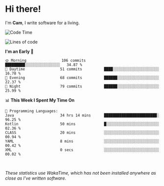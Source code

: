 # Hi there!
I'm **Cam**, I write software for a living.

<!--START_SECTION:waka-->
![Code Time](http://img.shields.io/badge/Code%20Time-280%20hrs%2029%20mins-blue)

![Lines of code](https://img.shields.io/badge/From%20Hello%20World%20I%27ve%20Written-73.3%20thousand%20lines%20of%20code-blue)

**I'm an Early 🐤** 

```text
🌞 Morning                106 commits         █████████░░░░░░░░░░░░░░░░   34.87 % 
🌆 Daytime                51 commits          ████░░░░░░░░░░░░░░░░░░░░░   16.78 % 
🌃 Evening                68 commits          ██████░░░░░░░░░░░░░░░░░░░   22.37 % 
🌙 Night                  79 commits          ██████░░░░░░░░░░░░░░░░░░░   25.99 % 
```


📊 **This Week I Spent My Time On** 

```text
💬 Programming Languages: 
Java                     34 hrs 14 mins      ████████████████████████░   96.25 % 
Kotlin                   50 mins             █░░░░░░░░░░░░░░░░░░░░░░░░   02.36 % 
CLASS                    20 mins             ░░░░░░░░░░░░░░░░░░░░░░░░░   00.94 % 
YAML                     8 mins              ░░░░░░░░░░░░░░░░░░░░░░░░░   00.42 % 
XML                      0 secs              ░░░░░░░░░░░░░░░░░░░░░░░░░   00.02 % 
```


<!--END_SECTION:waka-->

<br>

_These statistics use WakaTime, which has not been installed anywhere as close as I've written software._
